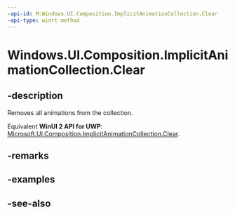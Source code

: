 ```yaml
---
-api-id: M:Windows.UI.Composition.ImplicitAnimationCollection.Clear
-api-type: winrt method
---
```


<!-- Method syntax
public void Clear()
-->

# Windows.UI.Composition.ImplicitAnimationCollection.Clear

## -description
Removes all animations from the collection.

Equivalent **WinUI 2 API for UWP**: [Microsoft.UI.Composition.ImplicitAnimationCollection.Clear](/windows/winui/api/microsoft.ui.composition.implicitanimationcollection.clear).

## -remarks

## -examples

## -see-also
